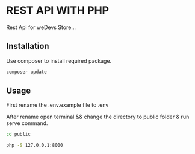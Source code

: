 # REST API WITH PHP

Rest Api for weDevs Store...

## Installation

Use composer to install required package.

```bash
composer update
```

## Usage

First rename the .env.example file to .env

After rename open terminal && change the directory to public folder & run serve command.

```bash
cd public

php -S 127.0.0.1:8000
```
